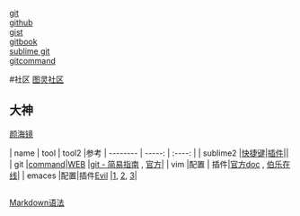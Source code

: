 [git](git.md)   
[github](github.md)     
[gist](gist.md)     
[gitbook](gitbook.md)   
[sublime git](sublimegit.md)    
[gitcommand](gitcommand/gitcommand.md)

#社区
[图灵社区](http://www.ituring.com.cn/)

## 大神
[颜海镜](http://yanhaijing.com/)

| name        | tool   |  tool2  |参考
| --------   | -----:  | :----:  |
|  sublime2 |[快捷键](http://yanhaijing.com/tool/2014/10/24/my-sublime/)|[插件](http://www.cnblogs.com/lhb25/p/10-essential-sublime-text-plugins.html)||
|  git |[command](http://yanhaijing.com/git/2014/11/01/my-git-note/)|[WEB](http://weibo.com/githubchina?sudaref=yanhaijing.com&noscale_head=1#_0)  |[git - 简易指南](http://www.bootcss.com/p/git-guide/) , [官方](http://www.git-scm.com/book/en/v2)|
| vim        |配置   | 插件|[官方doc](http://vimcdoc.sourceforge.net/doc/) ,       [伯乐在线](http://blog.jobbole.com/tag/vim/)|
| emaces      |配置|插件[Evil](https://gitorious.org/evil/pages/Home)  |[1](http://blog.csdn.net/redguardtoo/article/details/7891295), [2](http://www.caole.net/diary/emacs_tips.html), [3](https://github.com/redguardtoo/mastering-emacs-in-one-year-guide)|
```
```

[Markdown语法](https://www.zybuluo.com/mdeditor)
